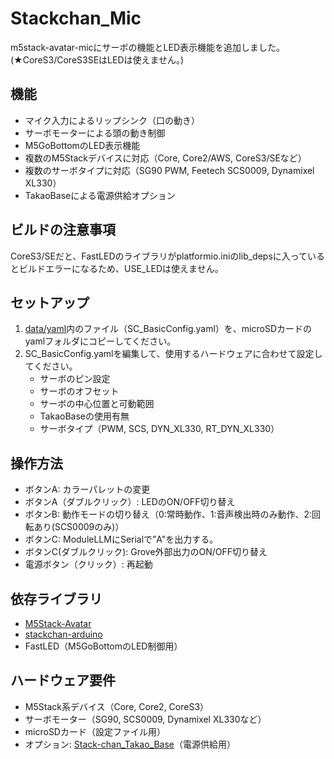 # Stackchan_Mic

m5stack-avatar-micにサーボの機能とLED表示機能を追加しました。
(★CoreS3/CoreS3SEはLEDは使えません。)

## 機能
- マイク入力によるリップシンク（口の動き）
- サーボモーターによる頭の動き制御
- M5GoBottomのLED表示機能
- 複数のM5Stackデバイスに対応（Core, Core2/AWS, CoreS3/SEなど）
- 複数のサーボタイプに対応（SG90 PWM, Feetech SCS0009, Dynamixel XL330）
- TakaoBaseによる電源供給オプション

## ビルドの注意事項
CoreS3/SEだと、FastLEDのライブラリがplatformio.iniのlib_depsに入っているとビルドエラーになるため、USE_LEDは使えません。


## セットアップ

1. [data/yaml](./data/yaml/)内のファイル（SC_BasicConfig.yaml）を、microSDカードのyamlフォルダにコピーしてください。
2. SC_BasicConfig.yamlを編集して、使用するハードウェアに合わせて設定してください。
   - サーボのピン設定
   - サーボのオフセット
   - サーボの中心位置と可動範囲
   - TakaoBaseの使用有無
   - サーボタイプ（PWM, SCS, DYN_XL330, RT_DYN_XL330）

## 操作方法

- ボタンA: カラーパレットの変更
- ボタンA（ダブルクリック）: LEDのON/OFF切り替え
- ボタンB: 動作モードの切り替え（0:常時動作、1:音声検出時のみ動作、2:回転あり(SCS0009のみ)）
- ボタンC: ModuleLLMにSerialで”A"を出力する。
- ボタンC(ダブルクリック): Grove外部出力のON/OFF切り替え
- 電源ボタン（クリック）: 再起動

## 依存ライブラリ

- [M5Stack-Avatar](https://github.com/stack-chan/M5Stack-Avatar)
- [stackchan-arduino](https://github.com/stack-chan/stackchan-arduino)
- FastLED（M5GoBottomのLED制御用）

## ハードウェア要件

- M5Stack系デバイス（Core, Core2, CoreS3）
- サーボモーター（SG90, SCS0009, Dynamixel XL330など）
- microSDカード（設定ファイル用）
- オプション: [Stack-chan_Takao_Base](https://ssci.to/8905)（電源供給用）
